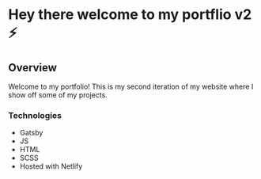 # Hey there welcome to my portflio v2 ⚡️ 


<!-- <h2 align="center">
  <img src="https://github.com/cobidev/gatsby-simplefolio/blob/master/examples/example.gif" alt="Gatsby Simplefolio" width="600px" />
  <br>
</h2> -->

## Overview

Welcome to my portfolio! This is my second iteration of my website where I show off some of my projects. 

### Technologies
* Gatsby
* JS
* HTML
* SCSS
* Hosted with Netlify
